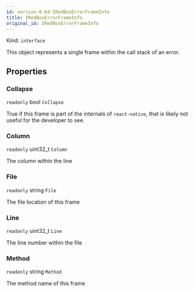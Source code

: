 ```yaml
---
id: version-0.64-IRedBoxErrorFrameInfo
title: IRedBoxErrorFrameInfo
original_id: IRedBoxErrorFrameInfo
---
```


Kind: `interface`



This object represents a single frame within the call stack of an error.

## Properties
### Collapse
`readonly`  bool `Collapse`

True if this frame is part of the internals of `react-native`, that is likely not useful for the developer to see.

### Column
`readonly`  uint32_t `Column`

The column within the line

### File
`readonly`  string `File`

The file location of this frame

### Line
`readonly`  uint32_t `Line`

The line number within the file

### Method
`readonly`  string `Method`

The method name of this frame




